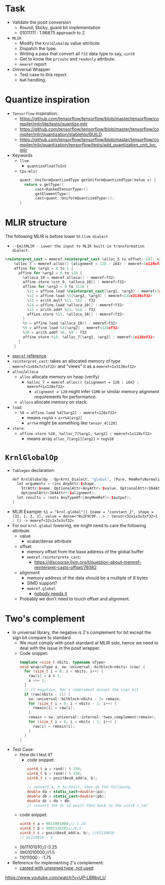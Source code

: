 # Task
- Validate the posit conversion
	- Round, Sticky, guard bit implementation
	- 01011111 : 1.96875 approach to 2
- `MLIR`
	- Modify the `KrnlGlobalOp` value attribute.
	- Dispatch the type.
	- Writing a pass that convert all `f32` data type to say, `uint8`
	- Get to know the `private` and `readonly` attribute.
	- `memref` report
- Universal Wrapper
	- Test case to this report
	- `NaR` handling.
# Quantize inspiration
- `Tensorflow` inspiration:
	- https://github.com/tensorflow/tensorflow/blob/master/tensorflow/compiler/mlir/lite/tests/quantize.mlir
	- https://github.com/tensorflow/tensorflow/blob/master/tensorflow/compiler/mlir/quantization/stablehlo/BUILD
	- https://github.com/tensorflow/tensorflow/blob/master/tensorflow/compiler/mlir/quantization/tensorflow/tests/add_quantization_unit_loc.mlir
- Keywords
	- `llvm`
		- `quantizeFloatToInt`
	- `tpu-mlir`
		```cpp
		quant::UniformQuantizedType getUniformQuantizedType(Value v) {
		  return v.getType()
		      .cast<RankedTensorType>()
		      .getElementType()
		      .cast<quant::UniformQuantizedType>();
		}
		```

# MLIR structure

The following MLIR is before lower to `llvm dialect`
- `--EmitMLIR - Lower the input to MLIR built-in transformation dialect.`

```cpp
%reinterpret_cast = memref.reinterpret_cast %alloc_5 to offset: [0], sizes: [1, 3136], strides: [3136, 1] : memref<1x64x7x7xf32> to memref<1x3136xf32>
    %alloc_7 = memref.alloc() {alignment = 128 : i64} : memref<1x128xf32>
    affine.for %arg1 = 0 to 1 {
      affine.for %arg2 = 0 to 128 {
        %alloca_10 = memref.alloca() : memref<f32>
        affine.store %cst_0, %alloca_10[] : memref<f32>
        affine.for %arg3 = 0 to 3136 {
          %11 = affine.load %reinterpret_cast[%arg1, %arg3] : memref<1x3136xf32>
          %12 = affine.load %5[%arg2, %arg3] : memref<128x3136xf32>
          %13 = arith.mulf %11, %12 : f32
          %14 = affine.load %alloca_10[] : memref<f32>
          %15 = arith.addf %13, %14 : f32
          affine.store %15, %alloca_10[] : memref<f32>
        }
        %8 = affine.load %alloca_10[] : memref<f32>
        %9 = affine.load %4[%arg2] : memref<128xf32>
        %10 = arith.addf %8, %9 : f32
        affine.store %10, %alloc_7[%arg1, %arg2] : memref<1x128xf32>
      }
    }
```
- [`memref` reference](https://mlir.llvm.org/docs/Dialects/MemRef/)
- `reinterpret_cast`: takes an allocated memory of type `memref<1x64x7x7xf32>` and "views" it as a `memref<1x3136xf32>`
- `alloc`/`alloca`
	- `alloc` allocate memory on heap (verify)
		- `%alloc_7 = memref.alloc() {alignment = 128 : i64} : memref<1x128xf32>`
			- `alignment = 128` might infer `SIMD` or similar memory alignment requirements for performance.
	- `alloca` allocate memory on stack.
- `load`: 
	- `%9 = affine.load %4[%arg2] : memref<128xf32>`
		- means `reg%9` = `arr%4[arg2]`
		- `arr%4` might be something like `tensor_4[128]`
- `store`: 
	- `affine.store %10, %alloc_7[%arg1, %arg2] : memref<1x128xf32>` 
		- means array `alloc_7[arg1][arg2]` = `reg%10`
# `KrnlGlobalOp`

- `Tablegen` declaration:
	```cpp
	def KrnlGlobalOp : Op<Krnl_Dialect, "global", [Pure, MemRefsNormalizable]> {
	  let arguments = (ins AnyAttr:$shape,
	    StrAttr:$name, OptionalAttr<AnyAttr>:$value, OptionalAttr<I64Attr>:$offset,
	    OptionalAttr<I64Attr>:$alignment);
	  let results = (outs AnyTypeOf<[AnyMemRef]>:$output);
	}
	```
- MLIR Example:
	`%1 = "krnl.global"() {name = "constant_2", shape = [32, 1, 3, 3], value = dense<"0x2F9C9F...> : tensor<32x1x3x3xf32>} : () -> memref<32x1x3x3xf32>`
- For our `krnl.global` lowering, we might need to care the following attribute
	- value
		- scalar/dense attribute
	- offset
		- memory offset from the base address of the global buffer
		- `memref.reinterprete_cast`:
			- https://discourse.llvm.org/t/question-about-memref-reinterpret-casts-offset/76082
	- alignment
		- memory address of the data should be a multiple of 8 bytes
		- SIMD support?
		- `memref.global`
			- [nobody needs it](https://discourse.llvm.org/t/alignment-on-memref-global/3381)
	- Probably we don't need to touch offset and alignment.

# Two's complement

- In universal library, the negative is 2's complement for bit except the sign bit compare to standard
	- We must comply with posit standard at MLIR side, hence we need to deal with the issue in the posit wrapper.
	- Code snippet:
		```cpp
		template <size_t nbits, typename uType>
		void wrap(uType a, sw::universal::bitblock<nbits> &raw) {
		  for (size_t i = 0; i < nbits; i++) {
		    raw[i] = a & 1;
		    a >>= 1;
		  }
		  // if negative, two's complement except the sign bit
		  if (raw[nbits - 1]) {
		    sw::universal::bitblock<nbits - 1> remain;
		    for (size_t i = 0; i < nbits - 1; i++) {
		      remain[i] = raw[i];
		    }
		    remain = sw::universal::internal::twos_complement(remain);
		    for (size_t i = 0; i < nbits - 1; i++) {
		      raw[i] = remain[i];
		    }
		  }
		}
		```
- Test Case:
	- How do I test it?
		- code snippet:
			```cpp
			uint8_t a = rand() % 256;
	        uint8_t b = rand() % 256;
			uint8_t c = posit8es0_add(a, b);
	
			// convert a, b to Posit, then do the following
			double da = static_cast<double>(pa);
	        double db = static_cast<double>(pb);
	        double dc = da + db;
	        // convert the dc to posit then back to the uint8 c_ref
	        
			```
	- code snippet:
		```cpp
		uint8_t a = 0b11001000;//-1.25
	    uint8_t b = 0b01110101;//6.5
	    uint8_t c = posit8es0_add(a, b); //01110010
	    // 01110010 : 5
		```
	- 0b11101010;//-3.25
	- 0b01010000;//1.5
	- 11011000 : -1.75
- Reference for implementing 2's complement:
	- [casted with unsigned type, not used](https://stackoverflow.com/questions/25754082/how-to-take-twos-complement-of-a-byte-in-c)

https://www.youtube.com/watch?v=UP-LBRbvI_U